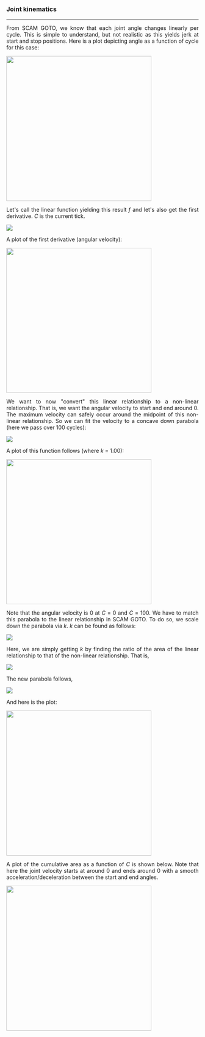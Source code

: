 ### Joint kinematics
---  

<p align="justify">
From SCAM GOTO, we know that each joint angle changes linearly  
per cycle. This is simple to understand, but not realistic  
as this yields jerk at start and stop positions. Here is a plot  
depicting angle as a function of cycle for this case:  
</p>

<img src="https://github.com/dsw7/SCAM/blob/master/SCAM_JOINT_KINEMATICS/angle_as_a_function_of_C.png" width="380">  

<p align="justify">
  Let's call the linear function yielding this result <i>f</i> and let's  
  also get the first derivative. <i>C</i> is the current tick.  
</p>

<img src="https://latex.codecogs.com/gif.latex?%5Cbegin%7Balign*%7D%20f%28C%29%5C%5C%20f%27%28C%29%20%5Cend%7Balign%7D">  

A plot of the first derivative (angular velocity):  

<img src="https://github.com/dsw7/SCAM/blob/master/SCAM_JOINT_KINEMATICS/first_derivative.png" width="380">  

<p align="justify">
We want to now "convert" this linear relationship to a non-linear  
relationship. That is, we want the angular velocity to start and  
end around 0. The maximum velocity can safely occur around the  
midpoint of this non-linear relationship. So we can fit the velocity  
to a concave down parabola (here we pass over 100 cycles):  
</p>

<img src="https://latex.codecogs.com/gif.latex?g%28C%29%20%3D%20-k%28C%29%28C%20-%20100%29">  

A plot of this function follows (where _k_ = 1.00):  

<img src="https://github.com/dsw7/SCAM/blob/master/SCAM_JOINT_KINEMATICS/first_derivative_unscaled.png" width="380">  

<p align="justify">
  Note that the angular velocity is 0 at <i>C</i> = 0 and <i>C</i> = 100.  
We have to match this parabola to the linear relationship in SCAM GOTO.  
To do so, we scale down the parabola via <i>k</i>. <i>k</i> can be found  
as follows: 
</p>

<img src="https://latex.codecogs.com/gif.latex?k%20%3D%20%5Cfrac%7B%5Ctheta_f%20-%20%5Ctheta_i%7D%7B-%5Cint_0%5E%7B100%7D%28C%29%28C-100%29dC%7D">  

<p align="justify">
Here, we are simply getting <i>k</i> by finding the ratio of the area of  
the linear relationship to that of the non-linear relationship. That is,  
</p>

<img src="https://latex.codecogs.com/gif.latex?k%3D%5Cfrac%7B60%5E%5Ccirc%20-%200%5E%5Ccirc%7D%7B166560%5E%5Ccirc%7D">  

The new parabola follows,  

<img src="https://latex.codecogs.com/gif.latex?-%5Cfrac%7B60%5E%5Ccirc%20-%200%5E%5Ccirc%7D%7B166560%5E%5Ccirc%7D%28C%29%28C-100%29">  

And here is the plot:  

<img src="https://github.com/dsw7/SCAM/blob/master/SCAM_JOINT_KINEMATICS/first_derivative_scaleddown.png" width="380">  

<p align="justify">
  A plot of the cumulative area as a function of <i>C</i> is shown below.  
Note that here the joint velocity starts at around 0 and ends around  
0 with a smooth acceleration/deceleration between the start and end  
angles.  
</p>

<img src="https://github.com/dsw7/SCAM/blob/master/SCAM_JOINT_KINEMATICS/cum_trapezoidal.png" width="380">



